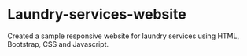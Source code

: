# Laundry-services-website
Created a sample responsive website for laundry services using HTML, Bootstrap, CSS and Javascript.

